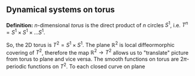 ## Dynamical systems on torus
__Definition:__ $n$-dimensional _torus_ is the direct product of $n$ circles $S^1$, i.e. $T^n=S^1\times S^1\times ... S^1$.

So, the 2D torus is $T^2=S^1\times S^1$.  The plane $\mathbb{R}^2$ is local diffeormorphic covering of $T^2$, therefore the map $\mathbb{R}^2\rightarrow T^2$ allows us to "translate" picture from torus to plane and vice versa. The smooth functions on torus are $2\pi$-periodic functions on $T^2$. To each closed curve on plane